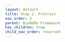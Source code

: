 ```yaml
---
layout: default
title: Step 2. Pretrain
nav_order: 3
parent: BioNeMo Framework
has_children: true
child_nav_order: reversed
---
```

